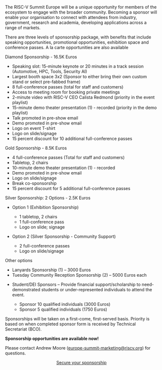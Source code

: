 The RISC-V Summit Europe will be a unique opportunity for members of the ecosystem to engage with the broader community. Becoming a sponsor will enable your organisation to connect with attendees from industry, government, research and academia, developing applications across a range of markets. 

There are three levels of sponsorship package, with benefits that include speaking opportunities, promotional opportunities, exhibition space and conference passes. A la carte opportunities are also available

<div class="highlight-box">
<div class="highlight-box-heading diamond-box-heading">
  Diamond Sponsorship - 16.5K Euros
</div>
<div class="diamond-box">
  <ul>
    <li>Speaking slot: 15-minute keynote or 20 minutes in a track session (Automotive, HPC, Tools, Security AI)</li>
    <li>Largest booth space 3x2 (Sponsor to either bring their own custom stand or select pre-fabbed frame)</li>
    <li>8 full-conference passes (total for staff and customers)</li>
    <li>Access to meeting room for booking private meetings</li>
    <li>2-minute video with RISC-V CEO Calista Redmond (priority in the event playlist)</li>
    <li>15-minute demo theater presentation (1) - recorded (priority in the demo playlist)</li>
    <li>Talk promoted in pre-show email</li>
    <li>Demo promoted in pre-show email</li>
    <li>Logo on event T-shirt</li>
    <li>Logo on slide/signage</li>
    <li>15 percent discount for 10 additional full-conference passes</li>
  </ul>
</div>
</div>

<div class="highlight-box">
<div class="highlight-box-heading gold-box-heading">
  Gold Sponsorship - 8.5K Euros
</div>
<div class="gold-box">
  <ul>
    <li>4 full-conference passes (Total for staff and customers)</li>
    <li>Tabletop, 2 chairs</li>
    <li>10-minute demo theater presentation (1) - recorded</li>
    <li>Demo promoted in pre-show email</li>
    <li>Logo on slide/signage</li>
    <li>Break co-sponsorship</li>
    <li>15 percent discount for 5 additional full-conference passes</li>
  </ul>
</div>
</div>

<div class="highlight-box">
<div class="highlight-box-heading silver-box-heading">
  Silver Sponsorship: 2 Options - 2.5K Euros
</div>
<div class="silver-box">
  <ul> 
    <li> Option 1 (Exhibition Sponsorship)</li>
    <ul>
        <li>1 tabletop, 2 chairs</li>
        <li>1 full-conference pass</li>
        <li>Logo on slide; signage</li>
    </ul>
  </ul>
  <ul>
    <li>Option 2 (Silver Sponsorship - Community Support)</li>
    <ul>
        <li>2 full-conference passes</li>
        <li>Logo on slide/signage</li>
    </ul>
  </ul>
</div>
</div>

<div class="highlight-box">
<div class="highlight-box-heading other-box-heading">
  Other options
</div>
<div class="other-box">
  <ul>
    <li>Lanyards Sponsorship (1) – 3000 Euros</li>
    <li>Tuesday Community Reception Sponsorship (2) – 5000 Euros each</li>
  </ul>

  <ul>
    <li>Student/DEI Sponsors – Provide financial support/scholarship to need-demonstrated students or under-represented individuals to attend the event.</li>
    <ul>
        <li>Sponsor 10 qualified individuals (3000 Euros)</li>
        <li>Sponsor 5 qualified individuals (1750 Euros)</li>
    </ul>
  </ul>
</div>
</div>

Sponsorships will be taken on a first-come, first-served basis. Priority is based on when completed sponsor form is received by Technical Secretariat (BCO).


**Sponsorship opportunities are available now!**

Please contact Andrew Moore (europe-summit-marketing@riscv.org) for questions.

<div style="text-align: center">
<a href="https://barcelo.eventsair.com/risc-v2023/invoicing-form/Site/Register" class="highlight-button">Secure your sponsorship</a>
</div>
